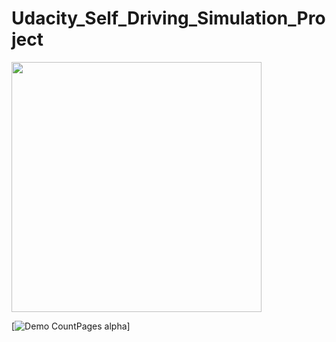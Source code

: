 # Udacity_Self_Driving_Simulation_Project

<img height="400px" width="400px" src="udacity_trimmed.mp4"/>

[![Demo CountPages alpha](https://share.gifyoutube.com/KzB6Gb.gif)]
